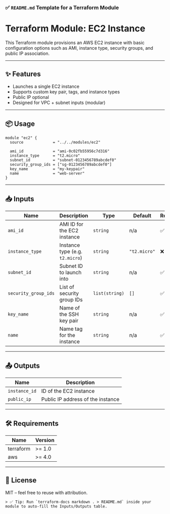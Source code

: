 ### ✅ `README.md` Template for a Terraform Module

# Terraform Module: EC2 Instance

This Terraform module provisions an AWS EC2 instance with basic configuration options such as AMI, instance type, security groups, and public IP association.

---

## ✨ Features

- Launches a single EC2 instance
- Supports custom key pair, tags, and instance types
- Public IP optional
- Designed for VPC + subnet inputs (modular)

---

## 📦 Usage

```hcl
module "ec2" {
  source             = "../../modules/ec2"

  ami_id             = "ami-0c02fb55956c7d316"
  instance_type      = "t2.micro"
  subnet_id          = "subnet-0123456789abcdef0"
  security_group_ids = ["sg-0123456789abcdef0"]
  key_name           = "my-keypair"
  name               = "web-server"
}
````

---

## 📥 Inputs

|Name|Description|Type|Default|Required|
|---|---|---|---|---|
|`ami_id`|AMI ID for the EC2 instance|`string`|n/a|✅ Yes|
|`instance_type`|Instance type (e.g. `t2.micro`)|`string`|`"t2.micro"`|❌ No|
|`subnet_id`|Subnet ID to launch into|`string`|n/a|✅ Yes|
|`security_group_ids`|List of security group IDs|`list(string)`|`[]`|✅ Yes|
|`key_name`|Name of the SSH key pair|`string`|n/a|✅ Yes|
|`name`|Name tag for the instance|`string`|n/a|✅ Yes|

---

## 📤 Outputs

|Name|Description|
|---|---|
|`instance_id`|ID of the EC2 instance|
|`public_ip`|Public IP address of the instance|

---

## 🛠️ Requirements

|Name|Version|
|---|---|
|terraform|>= 1.0|
|aws|>= 4.0|

---

## 📄 License

MIT – feel free to reuse with attribution.

```
> ✅ Tip: Run `terraform-docs markdown . > README.md` inside your module to auto-fill the Inputs/Outputs table.
```